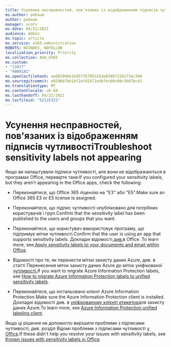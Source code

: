 ```yaml
---
title: Усунення несправностей, пов'язаних із відображенням підписів чутливості
ms.author: pebaum
author: pebaum
manager: scotv
ms.date: 04/21/2021
audience: Admin
ms.topic: article
ms.service: o365-administration
ROBOTS: NOINDEX, NOFOLLOW
localization_priority: Priority
ms.collection: Adm_O365
ms.custom:
- "11017"
- "9000181"
ms.openlocfilehash: ae6829dbb16d5f76795325da939bf1591734c398
ms.sourcegitcommit: e9206b7bb1bf2efd2471edbf4c60c00c3607bc41
ms.translationtype: MT
ms.contentlocale: uk-UA
ms.lasthandoff: 04/22/2021
ms.locfileid: "52125322"
---
```

# <a name="troubleshoot-sensitivity-labels-not-appearing"></a><span data-ttu-id="6e945-102">Усунення несправностей, пов'язаних із відображенням підписів чутливості</span><span class="sxs-lookup"><span data-stu-id="6e945-102">Troubleshoot sensitivity labels not appearing</span></span>

<span data-ttu-id="6e945-103">Якщо ви налаштували підписи чутливості, але вони не відображаються в програмах Office, перевірте таке:</span><span class="sxs-lookup"><span data-stu-id="6e945-103">If you configured your sensitivity labels, but they aren't appearing in the Office apps, check the following:</span></span>

- <span data-ttu-id="6e945-104">Переконайтеся, що Office 365 ліцензію на "E3" або "E5".</span><span class="sxs-lookup"><span data-stu-id="6e945-104">Make sure an Office 365 E3 or E5 license is assigned.</span></span>

- <span data-ttu-id="6e945-105">Переконайтеся, що підпис чутливості опубліковано для потрібних користувачів і груп.</span><span class="sxs-lookup"><span data-stu-id="6e945-105">Confirm that the sensitivity label has been published to the users and groups that you want.</span></span>

- <span data-ttu-id="6e945-106">Переконайтеся, що користувач використовує програму, що підтримує мітки чутливості.</span><span class="sxs-lookup"><span data-stu-id="6e945-106">Confirm that the user is using an app that supports sensitivity labels.</span></span> <span data-ttu-id="6e945-107">Докладні відомості[ див.](https://go.microsoft.com/fwlink/?linkid=2106446)в Office .</span><span class="sxs-lookup"><span data-stu-id="6e945-107">To learn more, see[ Apply sensitivity labels to your documents and email within Office](https://go.microsoft.com/fwlink/?linkid=2106446).</span></span>

- <span data-ttu-id="6e945-108">Відомості про те, як перенести мітки захисту даних Azure, див. в статті Перенесення міток захисту даних Azure до міток уніфікованої [чутливості.](https://go.microsoft.com/fwlink/?linkid=2106056)</span><span class="sxs-lookup"><span data-stu-id="6e945-108">If you want to migrate Azure Information Protection labels, see [How to migrate Azure Information Protection labels to unified sensitivity labels](https://go.microsoft.com/fwlink/?linkid=2106056).</span></span>

- <span data-ttu-id="6e945-109">Переконайтеся, що інстальовано клієнт Azure Information Protection.</span><span class="sxs-lookup"><span data-stu-id="6e945-109">Make sure the Azure Information Protection client is installed.</span></span> <span data-ttu-id="6e945-110">Докладні відомості див. в [уніфікованому клієнті етикеток](https://go.microsoft.com/fwlink/?linkid=2106374)для захисту даних Azure.</span><span class="sxs-lookup"><span data-stu-id="6e945-110">To learn more, see [Azure Information Protection unified labeling client](https://go.microsoft.com/fwlink/?linkid=2106374).</span></span>

<span data-ttu-id="6e945-111">Якщо ці рішення не допомогло вирішити проблеми з підписами чутливості, див. розділ Відомі проблеми з підписами чутливості [у Office](https://go.microsoft.com/fwlink/?linkid=2106447).</span><span class="sxs-lookup"><span data-stu-id="6e945-111">If these didn't help you resolve your issues with sensitivity labels, see [Known issues with sensitivity labels in Office](https://go.microsoft.com/fwlink/?linkid=2106447).</span></span>